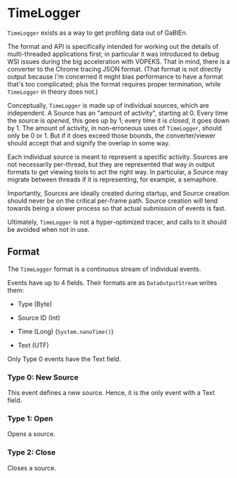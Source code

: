 # TimeLogger

`TimeLogger` exists as a way to get profiling data out of GaBIEn.

The format and API is specifically intended for working out the details of multi-threaded applications first; in particular it was introduced to debug WSI issues during the big acceleration with VOPEKS. That in mind, there is a converter to the Chrome tracing JSON format. (That format is not directly output because I'm concerned it might bias performance to have a format that's too complicated; plus the format requires proper termination, while `TimeLogger` in theory does not.)

Conceptually, `TimeLogger` is made up of individual sources, which are independent. A Source has an "amount of activity", starting at 0. Every time the source is *opened*, this goes up by 1; every time it is *closed*, it goes down by 1. The amount of activity, in non-erroneous uses of `TimeLogger`, should only be 0 or 1. But if it does exceed those bounds, the converter/viewer should accept that and signify the overlap in some way.

Each individual source is meant to represent a specific activity. Sources are not necessarily per-thread, but they are represented that way in output formats to get viewing tools to act the right way. In particular, a Source may migrate between threads if it is representing, for example, a semaphore.

Importantly, Sources are ideally created during startup, and Source creation should never be on the critical per-frame path. Source creation will tend towards being a slower process so that actual submission of events is fast.

Ultimately, `TimeLogger` is not a hyper-optimized tracer, and calls to it should be avoided when not in use.

## Format

The `TimeLogger` format is a continuous stream of individual events.

Events have up to 4 fields. Their formats are as `DataOutputStream` writes them:

* Type (Byte)

* Source ID (Int)

* Time (Long) (`System.nanoTime()`)

* Text (UTF)

Only Type 0 events have the Text field.

### Type 0: New Source

This event defines a new source. Hence, it is the only event with a Text field.

### Type 1: Open

Opens a source.

### Type 2: Close

Closes a source.

